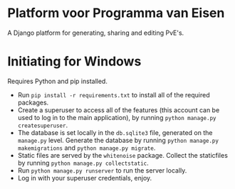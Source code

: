 # Platform voor Programma van Eisen
A Django platform for generating, sharing and editing PvE's.

# Initiating for Windows
Requires Python and pip installed.
- Run `pip install -r requirements.txt` to install all of the required packages.
- Create a superuser to access all of the features (this account can be used to log in to the main application), by running `python manage.py createsuperuser`.
- The database is set locally in the `db.sqlite3` file, generated on the `manage.py` level. Generate the database by running `python manage.py makemigrations` and `python manage.py migrate`.
- Static files are served by the `whitenoise` package. Collect the staticfiles by running `python manage.py collectstatic`.
- Run `python manage.py runserver` to run the server locally.
- Log in with your superuser credentials, enjoy.
